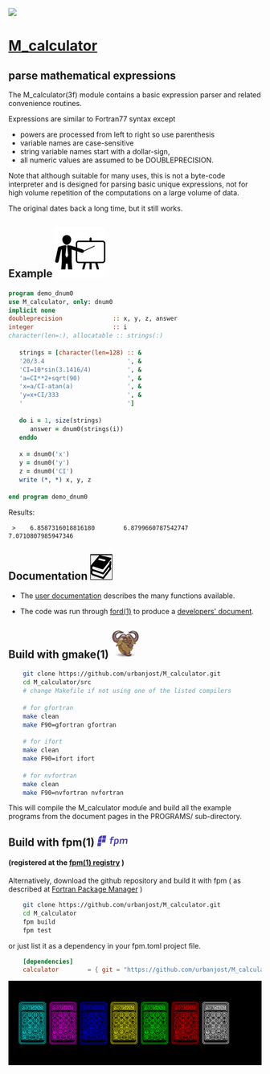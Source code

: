 [![](docs/images/calc_small.ico)](https://urbanjost.github.io/M_calculator/fpm-ford/index.html)
# [M_calculator](https://urbanjost.github.io/M_calculator/M_calculator.md)

## parse mathematical expressions

   The M_calculator(3f) module contains a basic expression parser and
   related convenience routines.
   
   Expressions are similar to Fortran77 syntax except 
   + powers are processed from left to right so use parenthesis
   + variable names are case-sensitive 
   + string variable names start with a dollar-sign,
   + all numeric values are assumed to be DOUBLEPRECISION.
   
   Note that although suitable for many uses, this is not a byte-code
   interpreter and is designed for parsing basic unique expressions,
   not for high volume repetition of the computations on a large volume
   of data.

   The original dates back a long time, but it still works.

## Example ![example](docs/images/demo.gif)

```fortran
program demo_dnum0
use M_calculator, only: dnum0
implicit none
doubleprecision              :: x, y, z, answer
integer                      :: i
character(len=:), allocatable :: strings(:)

   strings = [character(len=128) :: &
   '20/3.4                       ', &
   'CI=10*sin(3.1416/4)          ', &
   'a=CI**2+sqrt(90)             ', &
   'x=a/CI-atan(a)               ', &
   'y=x+CI/333                   ', &
   '                             ']

   do i = 1, size(strings)
      answer = dnum0(strings(i))
   enddo

   x = dnum0('x')
   y = dnum0('y')
   z = dnum0('CI')
   write (*, *) x, y, z

end program demo_dnum0
```
Results:
```text
 >    6.8587316018816180        6.8799660787542747        7.0710807985947346     
```

## Documentation   ![docs](docs/images/docs.gif)

 - The [user documentation](docs/M_calculator.3.md) describes the many functions available.

 - The code was run through [ford(1)](https://politicalphysicist.github.io/ford-fortran-documentation.html)
   to produce a [developers' document](https://urbanjost.github.io/M_calculator/fpm-ford/index.html).
<!--
 - [github action status](docs/STATUS.md)
-->

## Build with gmake(1) ![gmake](docs/images/gnu.gif)
```bash
    git clone https://github.com/urbanjost/M_calculator.git
    cd M_calculator/src
    # change Makefile if not using one of the listed compilers
     
    # for gfortran
    make clean
    make F90=gfortran gfortran
     
    # for ifort
    make clean
    make F90=ifort ifort

    # for nvfortran
    make clean
    make F90=nvfortran nvfortran
```
   This will compile the M_calculator module and build all the example
   programs from the document pages in the PROGRAMS/ sub-directory.

## Build with  fpm(1) ![fpm](docs/images/fpm_logo.gif)
   #### (registered at the [fpm(1) registry](https://github.com/fortran-lang/fpm-registry) )
   
   Alternatively, download the github repository and build it with 
   fpm ( as described at [Fortran Package Manager](https://github.com/fortran-lang/fpm) )

```bash
    git clone https://github.com/urbanjost/M_calculator.git
    cd M_calculator
    fpm build
    fpm test
```
   or just list it as a dependency in your fpm.toml project file.
```toml
    [dependencies]
    calculator        = { git = "https://github.com/urbanjost/M_calculator.git" }
```
[![M_calculator](docs/images/calcs.gif)](https://urbanjost.github.io/M_calculator/index.html)
